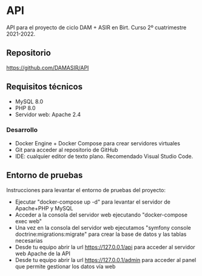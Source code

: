 # API

API para el proyecto de ciclo DAM + ASIR en Birt.
Curso 2º cuatrimestre 2021-2022.

## Repositorio

<https://github.com/DAMASIR/API>

## Requisitos técnicos

* MySQL 8.0
* PHP 8.0
* Servidor web: Apache 2.4

### Desarrollo

* Docker Engine + Docker Compose para crear servidores virtuales
* Git para acceder al repositorio de GitHub
* IDE: cualquier editor de texto plano. Recomendado Visual Studio Code.

## Entorno de pruebas

Instrucciones para levantar el entorno de pruebas del proyecto:

* Ejecutar "docker-compose up -d" para levantar el servidor de Apache+PHP y MySQL
* Acceder a la consola del servidor web ejecutando "docker-compose exec web"
* Una vez en la consola del servidor web ejecutamos "symfony console doctrine:migrations:migrate" para crear la base de datos y las tablas necesarias
* Desde tu equipo abrir la url <https://127.0.0.1/api> para acceder al servidor web Apache de la API
* Desde tu equipo abrir la url <https://127.0.0.1/admin> para acceder al panel que permite gestionar los datos vía web

